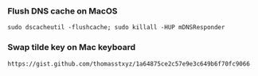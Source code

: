 ### Flush DNS cache on MacOS

    sudo dscacheutil -flushcache; sudo killall -HUP mDNSResponder

### Swap tilde key on Mac keyboard

    https://gist.github.com/thomasstxyz/1a64875ce2c57e9e3c649b6f70fc9066